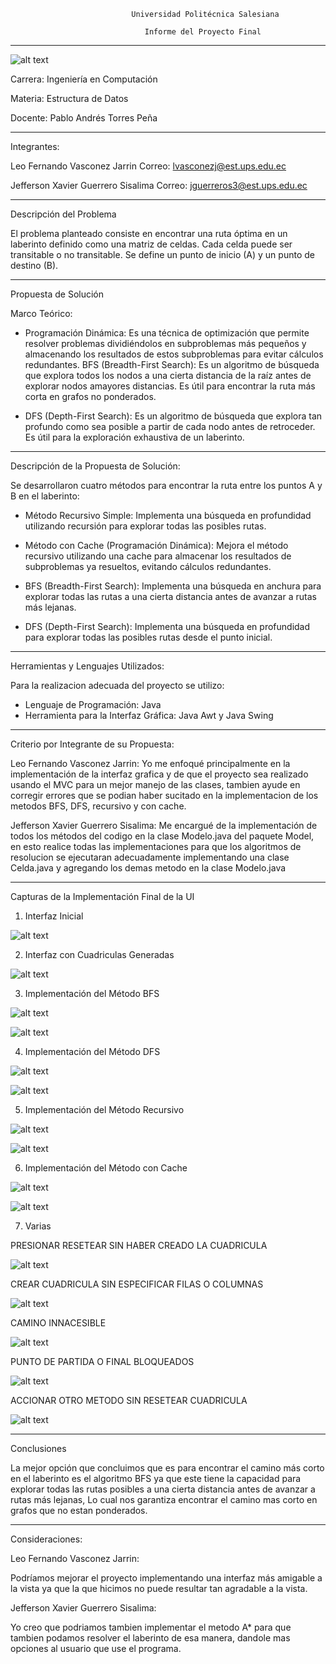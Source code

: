                                Universidad Politécnica Salesiana   
 
                                  Informe del Proyecto Final

______________________________________________________________________________________________________________ 
                           
  ![alt text](image-5.png)          

Carrera: Ingeniería en Computación    

Materia: Estructura de Datos

Docente: Pablo Andrés Torres Peña

_______________________________________________________________________________________________________________

Integrantes:

Leo Fernando Vasconez Jarrin Correo: lvasconezj@est.ups.edu.ec

Jefferson Xavier Guerrero Sisalima Correo: jguerreros3@est.ups.edu.ec
_______________________________________________________________________________________________________________

Descripción del Problema

El problema planteado consiste en encontrar una ruta óptima en un laberinto definido como una matriz de celdas. Cada celda puede ser transitable o no transitable. Se define un punto de inicio (A) y un punto de destino (B).
___________________________________________________________________________

Propuesta de Solución

Marco Teórico:

-	Programación Dinámica: Es una técnica de optimización que permite resolver problemas dividiéndolos en subproblemas más pequeños y almacenando los resultados de estos subproblemas para evitar cálculos redundantes.
BFS (Breadth-First Search): Es un algoritmo de búsqueda que explora todos los nodos a una cierta distancia de la raíz antes de explorar nodos amayores distancias. Es útil para encontrar la  ruta más corta en grafos no ponderados.

-	DFS (Depth-First Search): Es un algoritmo de búsqueda que explora tan profundo como sea posible a partir de cada nodo antes de retroceder. Es útil para la exploración exhaustiva de un laberinto.
___________________________________________________________________________

Descripción de la Propuesta de Solución:

Se desarrollaron cuatro métodos para encontrar la ruta entre los puntos A y B en el laberinto:

-	Método Recursivo Simple: Implementa una búsqueda en profundidad utilizando recursión para explorar todas las posibles rutas.

-	Método con Cache (Programación Dinámica): Mejora el método recursivo utilizando una cache para almacenar los resultados de subproblemas ya resueltos, evitando cálculos redundantes.

-	BFS (Breadth-First Search): Implementa una búsqueda en anchura para explorar todas las rutas a una cierta distancia antes de avanzar a rutas más lejanas.

-	DFS (Depth-First Search): Implementa una búsqueda en profundidad para explorar todas las posibles rutas desde el punto inicial.

___________________________________________________________________________

Herramientas y Lenguajes Utilizados:

Para la realizacion adecuada del proyecto se utilizo:

-	Lenguaje de Programación: Java
-	Herramienta para la Interfaz Gráfica: Java Awt y Java Swing

___________________________________________________________________________

Criterio por Integrante de su Propuesta:

Leo Fernando Vasconez Jarrin: Yo me enfoqué principalmente en la implementación de la interfaz grafica y de que el proyecto sea realizado usando el MVC para un mejor manejo de las clases, tambien ayude en corregir errores que se podian haber sucitado en la implementacion de los metodos BFS, DFS, recursivo y con cache. 

Jefferson Xavier Guerrero Sisalima: Me encargué de la implementación de todos los métodos del codigo en la clase Modelo.java del paquete Model, en esto realice todas las implementaciones para que los algoritmos de resolucion se ejecutaran adecuadamente implementando una clase Celda.java y agregando los demas metodo en la clase Modelo.java

___________________________________________________________________________

Capturas de la Implementación Final de la UI

1.	Interfaz Inicial 

![alt text](image-1.png)

2.	Interfaz con Cuadriculas Generadas 

![alt text](image.png)

3.	Implementación del Método BFS 

![alt text](image-2.png)

![alt text](image-6.png)


4.	Implementación del Método DFS 

![alt text](image-3.png)

![alt text](image-4.png)


5.	Implementación del Método Recursivo 

![alt text](image-11.png)

![alt text](image-12.png)


6.	Implementación del Método con Cache 

![alt text](image-9.png)

![alt text](image-10.png)


7.	Varias 

PRESIONAR RESETEAR SIN HABER CREADO LA CUADRICULA

![alt text](image-13.png)

CREAR CUADRICULA SIN ESPECIFICAR FILAS O COLUMNAS

![alt text](image-14.png)

CAMINO INNACESIBLE

![alt text](image-15.png)

PUNTO DE PARTIDA O FINAL BLOQUEADOS

![alt text](image-17.png)

ACCIONAR OTRO METODO SIN RESETEAR CUADRICULA

![alt text](image-16.png)
___________________________________________________________________________

Conclusiones

La mejor opción que concluimos que es para encontrar el camino más corto en el laberinto es el algoritmo BFS ya que este tiene la capacidad para explorar todas las rutas posibles a una cierta distancia antes de avanzar a rutas más lejanas, Lo cual nos garantiza encontrar el camino mas corto en grafos que no estan ponderados. 
___________________________________________________________________________

Consideraciones:

Leo Fernando Vasconez Jarrin:

Podríamos mejorar el proyecto implementando una interfaz más amigable a la vista ya que la que hicimos no puede resultar tan agradable a la vista.

Jefferson Xavier Guerrero Sisalima:

Yo creo que podriamos tambien implementar el metodo A* para que tambien podamos resolver el laberinto de esa
manera, dandole mas opciones al usuario que use el programa.




